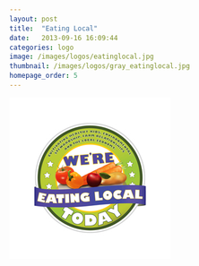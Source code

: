```yaml
---
layout: post
title:  "Eating Local"
date:   2013-09-16 16:09:44
categories: logo
image: /images/logos/eatinglocal.jpg 
thumbnail: /images/logos/gray_eatinglocal.jpg
homepage_order: 5
---
```

![Eating Local][image]

[image]: /images/logos/eatinglocal.jpg "Eating Local"
